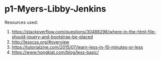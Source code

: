 # p1-Myers-Libby-Jenkins

Resources used: 
1. https://stackoverflow.com/questions/30488298/where-in-the-html-file-should-jquery-and-bootstrap-be-placed
2. http://lesscss.org/#overview
3. https://tutorialzine.com/2015/07/learn-less-in-10-minutes-or-less
4. https://www.hongkiat.com/blog/less-basic/
